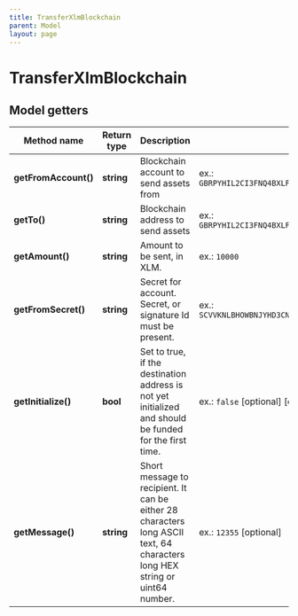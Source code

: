```yaml
---
title: TransferXlmBlockchain
parent: Model
layout: page
---
```


# TransferXlmBlockchain

## Model getters

Method name | Return type | Description | Notes
------------ | ------------- | ------------- | -------------
**getFromAccount()** | **string** | Blockchain account to send assets from | ex.: `GBRPYHIL2CI3FNQ4BXLFMNDLFJUNPU2HY3ZMFSHONUCEOASW7QC7OX2H`
**getTo()** | **string** | Blockchain address to send assets | ex.: `GBRPYHIL2CI3FNQ4BXLFMNDLFJUNPU2HY3ZMFSHONUCEOASW7QC7OX2H`
**getAmount()** | **string** | Amount to be sent, in XLM. | ex.: `10000`
**getFromSecret()** | **string** | Secret for account. Secret, or signature Id must be present. | ex.: `SCVVKNLBHOWBNJYHD3CNROOA2P3K35I5GNTYUHLLMUHMHWQYNEI7LVED`
**getInitialize()** | **bool** | Set to true, if the destination address is not yet initialized and should be funded for the first time. | ex.: `false` [optional] [default to false]
**getMessage()** | **string** | Short message to recipient. It can be either 28 characters long ASCII text, 64 characters long HEX string or uint64 number. | ex.: `12355` [optional]

